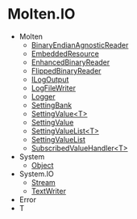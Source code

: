 ﻿# Molten.IO  
* Molten  
    *  [BinaryEndianAgnosticReader](docs/Molten.IO/Molten/BinaryEndianAgnosticReader.md)  
    *  [EmbeddedResource](docs/Molten.IO/Molten/EmbeddedResource.md)  
    *  [EnhancedBinaryReader](docs/Molten.IO/Molten/EnhancedBinaryReader.md)  
    *  [FlippedBinaryReader](docs/Molten.IO/Molten/FlippedBinaryReader.md)  
    *  [ILogOutput](docs/Molten.IO/Molten/ILogOutput.md)  
    *  [LogFileWriter](docs/Molten.IO/Molten/LogFileWriter.md)  
    *  [Logger](docs/Molten.IO/Molten/Logger.md)  
    *  [SettingBank](docs/Molten.IO/Molten/SettingBank.md)  
    *  [SettingValue&lt;T&gt;](docs/Molten.IO/Molten/SettingValue_T_.md)  
    *  [SettingValue](docs/Molten.IO/Molten/SettingValue.md)  
    *  [SettingValueList&lt;T&gt;](docs/Molten.IO/Molten/SettingValueList_T_.md)  
    *  [SettingValueList](docs/Molten.IO/Molten/SettingValueList.md)  
    *  [SubscribedValueHandler&lt;T&gt;](docs/Molten.IO/Molten/SubscribedValueHandler_T_.md)  
* System  
    *  [Object](docs/Molten.IO/System/Object.md)  
* System.IO  
    *  [Stream](docs/Molten.IO/System/IO/Stream.md)  
    *  [TextWriter](docs/Molten.IO/System/IO/TextWriter.md)  
* Error  
* T